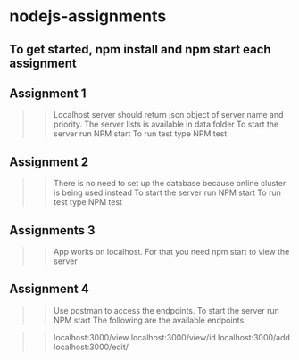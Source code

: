 # nodejs-assignments

## To get started, npm install and npm start each assignment

## Assignment 1

>> Localhost server should return json object of server name and priority.
>> The server lists is available in data folder
>> To start the server run NPM start
>> To run test type NPM test


## Assignment 2

>> There is no need to set up the database because online cluster is being used instead
>> To start the server run NPM start
>> To run test type NPM test


## Assignments 3
>> App works on localhost. For that you need npm start to view the server

## Assignment 4
>>  Use postman to access the endpoints.
>> To start the server run NPM start
>>  The following are the available endpoints

>> localhost:3000/view
>> localhost:3000/view/id
>> localhost:3000/add
>> localhost:3000/edit/